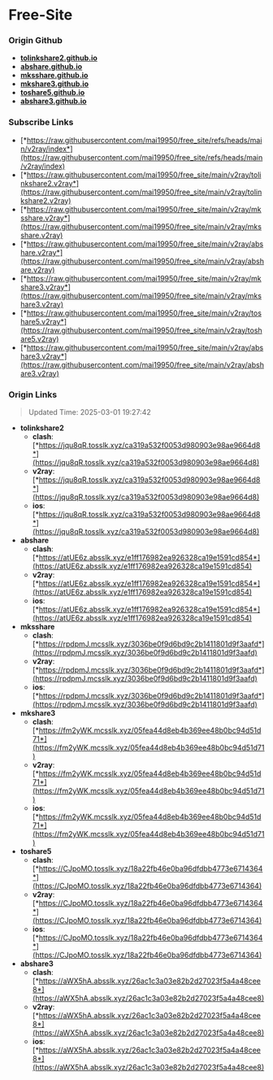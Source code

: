 # Free-Site

### Origin Github

- [**tolinkshare2.github.io**](https://github.com/tolinkshare2/tolinkshare2.github.io)
- [**abshare.github.io**](https://github.com/abshare/abshare.github.io)
- [**mksshare.github.io**](https://github.com/mksshare/mksshare.github.io)
- [**mkshare3.github.io**](https://github.com/mkshare3/mkshare3.github.io)
- [**toshare5.github.io**](https://github.com/toshare5/toshare5.github.io)
- [**abshare3.github.io**](https://github.com/abshare3/abshare3.github.io)

### Subscribe Links

- [*https://raw.githubusercontent.com/mai19950/free_site/refs/heads/main/v2ray/index*](https://raw.githubusercontent.com/mai19950/free_site/refs/heads/main/v2ray/index)
- [*https://raw.githubusercontent.com/mai19950/free_site/main/v2ray/tolinkshare2.v2ray*](https://raw.githubusercontent.com/mai19950/free_site/main/v2ray/tolinkshare2.v2ray)
- [*https://raw.githubusercontent.com/mai19950/free_site/main/v2ray/mksshare.v2ray*](https://raw.githubusercontent.com/mai19950/free_site/main/v2ray/mksshare.v2ray)
- [*https://raw.githubusercontent.com/mai19950/free_site/main/v2ray/abshare.v2ray*](https://raw.githubusercontent.com/mai19950/free_site/main/v2ray/abshare.v2ray)
- [*https://raw.githubusercontent.com/mai19950/free_site/main/v2ray/mkshare3.v2ray*](https://raw.githubusercontent.com/mai19950/free_site/main/v2ray/mkshare3.v2ray)
- [*https://raw.githubusercontent.com/mai19950/free_site/main/v2ray/toshare5.v2ray*](https://raw.githubusercontent.com/mai19950/free_site/main/v2ray/toshare5.v2ray)
- [*https://raw.githubusercontent.com/mai19950/free_site/main/v2ray/abshare3.v2ray*](https://raw.githubusercontent.com/mai19950/free_site/main/v2ray/abshare3.v2ray)

### Origin Links

> Updated Time: 2025-03-01 19:27:42

- **tolinkshare2**
  - **clash**: [*https://jqu8qR.tosslk.xyz/ca319a532f0053d980903e98ae9664d8*](https://jqu8qR.tosslk.xyz/ca319a532f0053d980903e98ae9664d8)
  - **v2ray**: [*https://jqu8qR.tosslk.xyz/ca319a532f0053d980903e98ae9664d8*](https://jqu8qR.tosslk.xyz/ca319a532f0053d980903e98ae9664d8)
  - **ios**: [*https://jqu8qR.tosslk.xyz/ca319a532f0053d980903e98ae9664d8*](https://jqu8qR.tosslk.xyz/ca319a532f0053d980903e98ae9664d8)
- **abshare**
  - **clash**: [*https://atUE6z.absslk.xyz/e1ff176982ea926328ca19e1591cd854*](https://atUE6z.absslk.xyz/e1ff176982ea926328ca19e1591cd854)
  - **v2ray**: [*https://atUE6z.absslk.xyz/e1ff176982ea926328ca19e1591cd854*](https://atUE6z.absslk.xyz/e1ff176982ea926328ca19e1591cd854)
  - **ios**: [*https://atUE6z.absslk.xyz/e1ff176982ea926328ca19e1591cd854*](https://atUE6z.absslk.xyz/e1ff176982ea926328ca19e1591cd854)
- **mksshare**
  - **clash**: [*https://rpdpmJ.mcsslk.xyz/3036be0f9d6bd9c2b1411801d9f3aafd*](https://rpdpmJ.mcsslk.xyz/3036be0f9d6bd9c2b1411801d9f3aafd)
  - **v2ray**: [*https://rpdpmJ.mcsslk.xyz/3036be0f9d6bd9c2b1411801d9f3aafd*](https://rpdpmJ.mcsslk.xyz/3036be0f9d6bd9c2b1411801d9f3aafd)
  - **ios**: [*https://rpdpmJ.mcsslk.xyz/3036be0f9d6bd9c2b1411801d9f3aafd*](https://rpdpmJ.mcsslk.xyz/3036be0f9d6bd9c2b1411801d9f3aafd)
- **mkshare3**
  - **clash**: [*https://fm2yWK.mcsslk.xyz/05fea44d8eb4b369ee48b0bc94d51d71*](https://fm2yWK.mcsslk.xyz/05fea44d8eb4b369ee48b0bc94d51d71)
  - **v2ray**: [*https://fm2yWK.mcsslk.xyz/05fea44d8eb4b369ee48b0bc94d51d71*](https://fm2yWK.mcsslk.xyz/05fea44d8eb4b369ee48b0bc94d51d71)
  - **ios**: [*https://fm2yWK.mcsslk.xyz/05fea44d8eb4b369ee48b0bc94d51d71*](https://fm2yWK.mcsslk.xyz/05fea44d8eb4b369ee48b0bc94d51d71)
- **toshare5**
  - **clash**: [*https://CJpoMO.tosslk.xyz/18a22fb46e0ba96dfdbb4773e6714364*](https://CJpoMO.tosslk.xyz/18a22fb46e0ba96dfdbb4773e6714364)
  - **v2ray**: [*https://CJpoMO.tosslk.xyz/18a22fb46e0ba96dfdbb4773e6714364*](https://CJpoMO.tosslk.xyz/18a22fb46e0ba96dfdbb4773e6714364)
  - **ios**: [*https://CJpoMO.tosslk.xyz/18a22fb46e0ba96dfdbb4773e6714364*](https://CJpoMO.tosslk.xyz/18a22fb46e0ba96dfdbb4773e6714364)
- **abshare3**
  - **clash**: [*https://aWX5hA.absslk.xyz/26ac1c3a03e82b2d27023f5a4a48cee8*](https://aWX5hA.absslk.xyz/26ac1c3a03e82b2d27023f5a4a48cee8)
  - **v2ray**: [*https://aWX5hA.absslk.xyz/26ac1c3a03e82b2d27023f5a4a48cee8*](https://aWX5hA.absslk.xyz/26ac1c3a03e82b2d27023f5a4a48cee8)
  - **ios**: [*https://aWX5hA.absslk.xyz/26ac1c3a03e82b2d27023f5a4a48cee8*](https://aWX5hA.absslk.xyz/26ac1c3a03e82b2d27023f5a4a48cee8)
